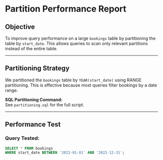 # Partition Performance Report

## Objective
To improve query performance on a large `bookings` table by partitioning the table by `start_date`. This allows queries to scan only relevant partitions instead of the entire table.

---

## Partitioning Strategy

We partitioned the `bookings` table by `YEAR(start_date)` using RANGE partitioning. This is effective because most queries filter bookings by a date range.

**SQL Partitioning Command:**  
See `partitioning.sql` for the full script.

---

## Performance Test

### Query Tested:

```sql
SELECT * FROM bookings
WHERE start_date BETWEEN '2022-01-01' AND '2022-12-31';
